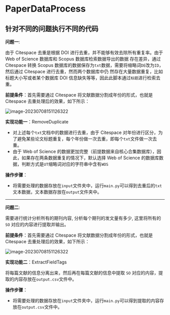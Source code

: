 # PaperDataProcess
针对不同的问题执行不同的代码
---------------------------------------------
**问题一**: 

由于 Citespace 去重是根据 DOI 进行去重，并不能够有效去除所有重复率。由于 Web of Science 数据库和 Scopus 数据库检索数据导出的数据
存在差异，通过 Citespace 转换 Scopus 数据库的数据保存为`txt`数据，需要将缩略词`DE`改为`ID`，然后通过 Citespace 进行去重，然而两个数据库中仍
然存在大量数据重复，比如标题大小写或者某个数据库 DOI 信息缺失等等，因此此脚本通过`标题`进行检索去重。

**前提条件**：首先需要通过 Citespace 将文献数据分割成年份的形式，也就是 Citespace 去重处理后的效果，如下所示：

![image-20230708151126322](https://vip2.loli.io/2023/07/08/CNm56wEfH4d9AxG.png)

**实现功能一**：RemoveDuplicate

* 对上述每个`txt`文档中的数据进行去重，由于 Citespace 对年份进行区分，为了避免某些论文标题重复，每个年份做一次去重，即每个`txt`文件做一次去重。
* 由于 Web of Science 的数据更加完整（前提数据来自核心合集数据库），因此，如果存在两条数据重复的情况下，默认选择 Web of Science 的数据库数据，判断方式是`UT`缩略词对应的字符串中含有`WOS`

**操作步骤**：

* 将需要处理的数据存放在`input`文件夹中，运行`main.py`可以得到去重后的`txt`文本数据，文本数据存放在`output`文件夹中。

---------------------------------------------

**问题二**:

需要进行统计分析所有的期刊内容, 分析每个期刊的发文量有多少, 这里将所有的 `SO` 对应的内容进行提取并输出。

**前提条件**：首先需要通过 Citespace 将文献数据分割成年份的形式，也就是 Citespace 去重处理后的效果，如下所示：

![image-20230708151126322](https://vip2.loli.io/2023/07/08/CNm56wEfH4d9AxG.png)

**实现功能二**：ExtractFieldTags

将每篇文献的信息分离出来，然后再在每篇文献的信息中提取 `SO` 对应的内容，提取的内容存放在`output.csv`文件中。

**操作步骤**：

* 将需要处理的数据存放在`input`文件夹中，运行`main.py`可以得到提取的内容存放在`output.csv`文件中。
